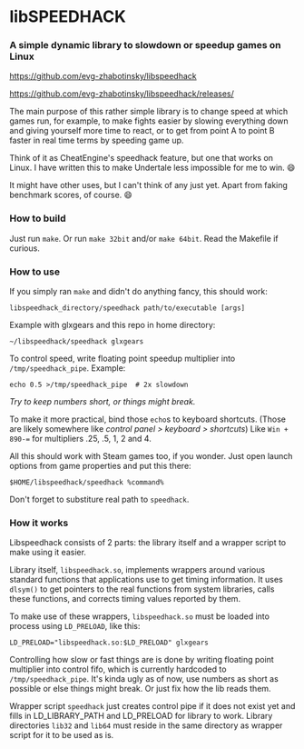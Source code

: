 libSPEEDHACK
============

### A simple dynamic library to slowdown or speedup games on Linux

https://github.com/evg-zhabotinsky/libspeedhack

https://github.com/evg-zhabotinsky/libspeedhack/releases/

The main purpose of this rather simple library is to change speed at which
games run, for example, to make fights easier by slowing everything down and
giving yourself more time to react, or to get from point A to point B faster
in real time terms by speeding game up.

Think of it as CheatEngine's speedhack feature, but one that works on Linux.
I have written this to make Undertale less impossible for me to win. :smile:

It might have other uses, but I can't think of any just yet.
Apart from faking benchmark scores, of course. :smile:

### How to build

Just run `make`. Or run `make 32bit` and/or `make 64bit`.
Read the Makefile if curious.


### How to use

If you simply ran `make` and didn't do anything fancy, this should work:

    libspeedhack_directory/speedhack path/to/executable [args]

Example with glxgears and this repo in home directory:

    ~/libspeedhack/speedhack glxgears

To control speed, write floating point speedup multiplier into
`/tmp/speedhack_pipe`. Example:

    echo 0.5 >/tmp/speedhack_pipe  # 2x slowdown

_Try to keep numbers short, or things might break._

To make it more practical, bind those `echo`s to keyboard shortcuts.
(Those are likely somewhere like _control panel > keyboard > shortcuts_)
Like `Win + 890-=` for multipliers .25, .5, 1, 2 and 4.

All this should work with Steam games too, if you wonder. Just open
launch options from game properties and put this there:

    $HOME/libspeedhack/speedhack %command%

Don't forget to substiture real path to `speedhack`.


### How it works

Libspeedhack consists of 2 parts:
the library itself and a wrapper script to make using it easier.

Library itself, `libspeedhack.so`, implements wrappers around various standard
functions that applications use to get timing information. It uses `dlsym()`
to get pointers to the real functions from system libraries, calls these
functions, and corrects timing values reported by them.

To make use of these wrappers, `libspeedhack.so` must be loaded into process
using `LD_PRELOAD`, like this:

    LD_PRELOAD="libspeedhack.so:$LD_PRELOAD" glxgears

Controlling how slow or fast things are is done by writing floating point
multiplier into control fifo, which is currently hardcoded to
`/tmp/speedhack_pipe`. It's kinda ugly as of now, use numbers as short as
possible or else things might break. Or just fix how the lib reads them.

Wrapper script `speedhack` just creates control pipe if it does not exist yet
and fills in LD_LIBRARY_PATH and LD_PRELOAD for library to work. Library
directories `lib32` and `lib64` must reside in the same directory as wrapper
script for it to be used as is.
